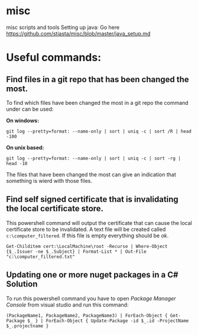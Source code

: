 misc
====

misc scripts and tools
Setting up java: Go here https://github.com/stiasta/misc/blob/master/java_setup.md

# Useful commands:

## Find files in a git repo that has been changed the most.
To find which files have been changed the most in a git repo the command under can be used:

**On windows:**
```
git log --pretty=format: --name-only | sort | uniq -c | sort /R | head -100
```

**On unix based:**
```
git log --pretty=format: --name-only | sort | uniq -c | sort -rg | head -10
```

The files that have been changed the most can give an indication that something is wierd with those files.

## Find self signed certificate that is invalidating the local certificate store.

This powershell command will output the certificate that can cause the local certificate store to be invalidated.
A text file will be created called `c:\computer_filtered`. If this file is empty everything should be _ok_. 
```
Get-Childitem cert:\LocalMachine\root -Recurse | Where-Object {$_.Issuer -ne $_.Subject} | Format-List * | Out-File "c:\computer_filtered.txt"
```

## Updating one or more nuget packages in a C# Solution

To run this powershell command  you have to open _Package Manager Console_ from visual studio and run this command:

```
(PackageName1, PackageName2, PackageName3) | ForEach-Object { Get-Package $_ } | ForEach-Object { Update-Package -id $_.id -ProjectName $_.projectname }
```
